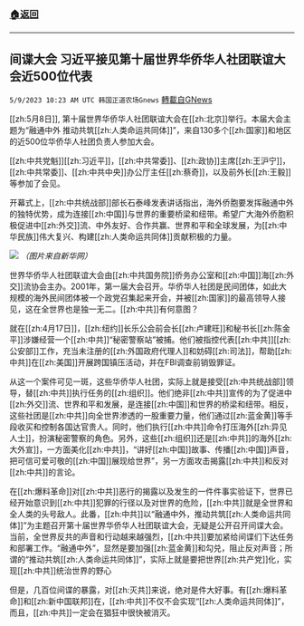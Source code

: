###  [:house:返回](README.md)
---


## 间谍大会 习近平接见第十届世界华侨华人社团联谊大会近500位代表
`5/9/2023 10:23 AM UTC 韩国正道农场Gnews` [轉載自GNews](https://gnews.org/articles/1286034)

[[zh:5月8日]], 第十届世界华侨华人社团联谊大会在[[zh:北京]]举行。本届大会主题为“融通中外 推动共筑[[zh:人类命运共同体]]”，来自130多个[[zh:国家]]和地区的近500位华侨华人社团负责人参加大会。

[[zh:中共党魁]][[zh:习近平]]，[[zh:中共常委]]、[[zh:政协]]主席[[zh:王沪宁]]，[[zh:中共常委]]、[[zh:中共中央]]办公厅主任[[zh:蔡奇]]，以及前外长[[zh:王毅]]等参加了会见。

开幕式上，[[zh:中共统战部]]部长石泰峰发表讲话指出，海外侨胞要发挥融通中外的独特优势，成为连接[[zh:中国]]与世界的重要桥梁和纽带。希望广大海外侨胞积极促进中[[zh:外交]]流、中外友好、合作共赢、世界和平和全球发展，为[[zh:中华民族]]伟大复兴、构建[[zh:人类命运共同体]]贡献积极的力量。

![](https://i.imgur.com/vhDhTBo.jpg)
*（图片来自新华网）*

世界华侨华人社团联谊大会由[[zh:中共国务院]]侨务办公室和[[zh:中国]]海[[zh:外交]]流协会主办。2001年，第一届大会召开。华侨华人社团是民间团体，如此大规模的海外民间团体被一个政党召集起来开会，并被[[zh:国家]]的最高领导人接见，这在全世界也是独一无二。[[zh:中共]]有何意图？

就在[[zh:4月17日]]，[[zh:纽约]]长乐公会前会长[[zh:卢建旺]]和秘书长[[zh:陈金平]]涉嫌经营一个[[zh:中共]]“秘密警察站”被捕。他们被指控代表[[zh:中共]][[zh:公安部]]工作，充当未注册的[[zh:外国政府代理人]]和妨碍[[zh:司法]]，帮助[[zh:中共]]在[[zh:美国]]开展跨国镇压活动，并在FBI调查前销毁罪证。

从这一个案件可见一斑，这些华侨华人社团，实际上就是接受[[zh:中共统战部]]领导，替[[zh:中共]]执行任务的[[zh:组织]]。他们绝非[[zh:中共]]宣传的为了促进中[[zh:外交]]流、世界和平和发展，是连接[[zh:中国]]和世界的桥梁和纽带。相反，这些社团是[[zh:中共]]向全世界渗透的一股重要力量，他们通过[[zh:蓝金黄]]等手段收买和控制各国达官贵人。同时，他们执行[[zh:中共]]命令打压海外[[zh:异见人士]]，扮演秘密警察的角色。另外，这些[[zh:组织]]还是[[zh:中共]]的海外[[zh:大外宣]]，一方面美化[[zh:中共]]，“讲好[[zh:中国]]故事、传播[[zh:中国]]声音，把可信可爱可敬的[[zh:中国]]展现给世界”，另一方面攻击揭露[[zh:中共]]和反对[[zh:中共]]的言论。

在[[zh:爆料革命]]对[[zh:中共]]恶行的揭露以及发生的一件件事实验证下，世界已经开始意识到[[zh:中共]]犯罪的行径以及对世界的危险，[[zh:中共]]就是全世界和全人类的头号敌人。此番，[[zh:中共]]以“融通中外，推动共筑[[zh:人类命运共同体]]”为主题召开第十届世界华侨华人社团联谊大会，无疑是公开召开间谍大会。当前，全世界反共的声音和行动越来越强烈，[[zh:中共]]要加紧给间谍们下达任务和部署工作。“融通中外”，显然是要加强[[zh:蓝金黄]]和勾兑，阻止反对声音；所谓的“推动共筑[[zh:人类命运共同体]]”，实际上就是要把世界[[zh:共产党]]化，实现[[zh:中共]]统治世界的野心

但是，几百位间谍的暴露，对[[zh:灭共]]来说，绝对是件大好事。有[[zh:爆料革命]]和[[zh:新中国联邦]]在，[[zh:中共]]不仅不会实现“[[zh:人类命运共同体]]”，而且，[[zh:中共]]一定会在猖狂中很快被消灭。

